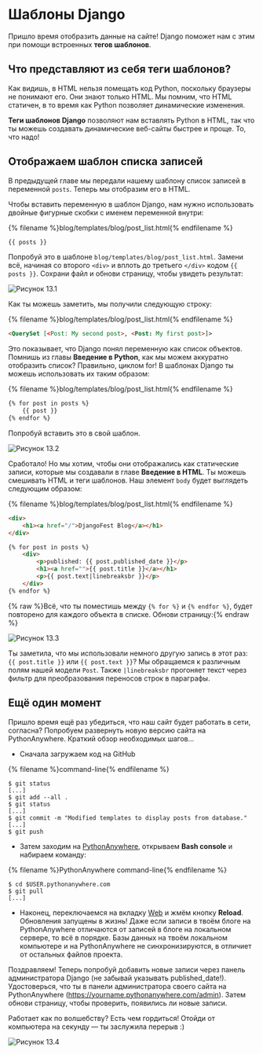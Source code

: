 # Шаблоны Django

Пришло время отобразить данные на сайте! Django поможет нам с этим при помощи встроенных **тегов шаблонов**.

## Что представляют из себя теги шаблонов?

Как видишь, в HTML нельзя помещать код Python, поскольку браузеры не понимают его. Они знают только HTML. Мы помним, что HTML статичен, в то время как Python позволяет динамические изменения.

__Теги шаблонов Django__ позволяют нам вставлять Python в HTML, так что ты можешь создавать динамические веб-сайты быстрее и проще. То, что надо!

## Отображаем шаблон списка записей

В предыдущей главе мы передали нашему шаблону список записей в переменной `posts`. Теперь мы отобразим его в HTML.

Чтобы вставить переменную в шаблон Django, нам нужно использовать двойные фигурные скобки с именем переменной внутри:

{% filename %}blog/templates/blog/post_list.html{% endfilename %}
```html
{{ posts }}
```

Попробуй это в шаблоне `blog/templates/blog/post_list.html`. Замени всё, начиная со второго `<div>` и вплоть до третьего `</div>` кодом `{{ posts }}`. Сохрани файл и обнови страницу, чтобы увидеть результат:

![Рисунок 13.1][1]

 [1]: images/step1.png

Как ты можешь заметить, мы получили следующую строку:

{% filename %}blog/templates/blog/post_list.html{% endfilename %}
```html
<QuerySet [<Post: My second post>, <Post: My first post>]>
```

Это показывает, что Django понял переменную как список объектов. Помнишь из главы __Введение в Python__, как мы можем аккуратно отобразить список? Правильно, циклом for! В шаблонах Django ты можешь использовать их таким образом:

{% filename %}blog/templates/blog/post_list.html{% endfilename %}
```html
{% for post in posts %}
    {{ post }}
{% endfor %}
```

Попробуй вставить это в свой шаблон.

![Рисунок 13.2][2]

 [2]: images/step2.png

Сработало! Но мы хотим, чтобы они отображались как статические записи, которые мы создавали в главе __Введение в HTML__. Ты можешь смешивать HTML и теги шаблонов. Наш элемент `body` будет выглядеть следующим образом:

{% filename %}blog/templates/blog/post_list.html{% endfilename %}
```html
<div>
    <h1><a href="/">DjangoFest Blog</a></h1>
</div>

{% for post in posts %}
    <div>
        <p>published: {{ post.published_date }}</p>
        <h1><a href="">{{ post.title }}</a></h1>
        <p>{{ post.text|linebreaksbr }}</p>
    </div>
{% endfor %}
```

{% raw %}Всё, что ты поместишь между `{% for %}` и `{% endfor %}`, будет повторено для каждого объекта в списке. Обнови страницу:{% endraw %}

![Рисунок 13.3][3]

 [3]: images/step3.png

Ты заметила, что мы использовали немного другую запись в этот раз: `{{ post.title }}` или `{{ post.text }}`? Мы обращаемся к различным полям нашей модели `Post`. Также `|linebreaksbr` прогоняет текст через фильтр для преобразования переносов строк в параграфы.

## Ещё один момент

Пришло время ещё раз убедиться, что наш сайт будет работать в сети, согласна? Попробуем развернуть новую версию сайта на PythonAnywhere. Краткий обзор необходимых шагов...

* Сначала загружаем код на GitHub

{% filename %}command-line{% endfilename %}
```
$ git status
[...]
$ git add --all .
$ git status
[...]
$ git commit -m "Modified templates to display posts from database."
[...]
$ git push
```

* Затем заходим на [PythonAnywhere][4], открываем **Bash console** и набираем команду:

 [4]: https://www.pythonanywhere.com/consoles/

{% filename %}PythonAnywhere command-line{% endfilename %}
```
$ cd $USER.pythonanywhere.com
$ git pull
[...]
```

* Наконец, переключаемся на вкладку [Web][5] и жмём кнопку **Reload**. Обновления запущены в жизнь! Даже если записи в твоём блоге на PythonAnywhere отличаются от записей в блоге на локальном сервере, то всё в порядке. Базы данных на твоём локальном компьютере и на PythonAnywhere не синхронизируются, в отличиет от остальных файлов проекта.

 [5]: https://www.pythonanywhere.com/web_app_setup/

Поздравляем! Теперь попробуй добавить новые записи через панель администратора Django (не забывай указывать published_date!). Удостоверься, что ты в панели администратора своего сайта на PythonAnywhere (https://yourname.pythonanywhere.com/admin). Затем обнови страницу, чтобы проверить, появились ли новые записи.

Работает как по волшебству? Есть чем гордиться! Отойди от компьютера на секунду — ты заслужила перерыв :)

![Рисунок 13.4][6]

 [6]: images/donut.png
